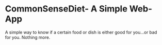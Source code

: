 # CommonSenseDiet- A Simple Web-App
A simple way to know if a certain food or dish is either good for you...or bad for you. Nothing more.
